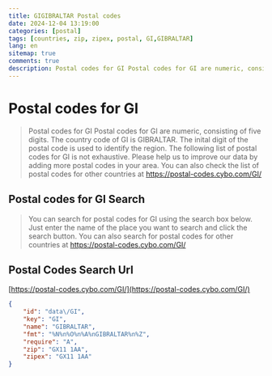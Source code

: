```yaml
---
title: GIGIBRALTAR Postal codes 
date: 2024-12-04 13:19:00
categories: [postal]
tags: [countries, zip, zipex, postal, GI,GIBRALTAR]
lang: en
sitemap: true
comments: true
description: Postal codes for GI Postal codes for GI are numeric, consisting of five digits. The country code of GI is GIBRALTAR. The inital digit of the postal code is used to identify the region. The following list of postal codes for GI is not exhaustive. Please help us to improve our data by adding more postal codes in your area. You can also check the list of postal codes for other countries at https://postal-codes.cybo.com/GI/
---
```


# Postal codes for GI
> Postal codes for GI Postal codes for GI are numeric, consisting of five digits. The country code of GI is GIBRALTAR. The inital digit of the postal code is used to identify the region. The following list of postal codes for GI is not exhaustive. Please help us to improve our data by adding more postal codes in your area. You can also check the list of postal codes for other countries at https://postal-codes.cybo.com/GI/

## Postal codes for GI Search 
> You can search for postal codes for GI using the search box below. Just enter the name of the place you want to search and click the search button. You can also search for postal codes for other countries at https://postal-codes.cybo.com/GI/

## Postal Codes Search Url

[https://postal-codes.cybo.com/GI/](https://postal-codes.cybo.com/GI/)
```json
{
    "id": "data\/GI",
    "key": "GI",
    "name": "GIBRALTAR",
    "fmt": "%N%n%O%n%A%nGIBRALTAR%n%Z",
    "require": "A",
    "zip": "GX11 1AA",
    "zipex": "GX11 1AA"
}
```
